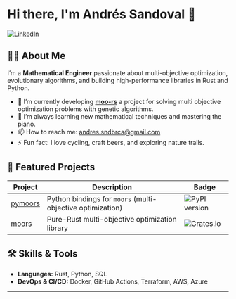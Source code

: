 # Hi there, I'm Andrés Sandoval 👋
<!-- Social links -->
[![LinkedIn](https://img.shields.io/badge/LinkedIn-%230077B5.svg?style=flat-square&logo=linkedin&logoColor=white)](https://www.linkedin.com/in/asandovalabarca/)

## 👨‍💻 About Me

I’m a **Mathematical Engineer** passionate about multi-objective optimization, evolutionary algorithms, and building high-performance libraries in Rust and Python.

- 🔭 I’m currently developing **[moo-rs](https://github.com/andresliszt/moo-rs/)** a project for solving multi objective optimization problems with genetic algorithms.
- 🌱 I’m always learning new mathematical techniques and mastering the piano.
- 📫 How to reach me: [andres.sndbrca@gmail.com](mailto:andres.sndbrca@gmail.com)
- ⚡ Fun fact: I love cycling, craft beers, and exploring nature trails.

## 🚀 Featured Projects

| Project | Description | Badge |
| ------- | ----------- | ----- |
| [pymoors](https://github.com/andresliszt/moo-rs/pymoors) | Python bindings for `moors` (multi-objective optimization) | ![PyPI version](https://img.shields.io/pypi/v/pymoors?style=flat-square) |
| [moors](https://github.com/andresliszt/moo-rs/moors) | Pure-Rust multi-objective optimization library | ![Crates.io](https://img.shields.io/crates/v/moors?style=flat-square) |


## 🛠️ Skills & Tools

- **Languages:** Rust, Python, SQL
- **DevOps & CI/CD:** Docker, GitHub Actions, Terraform, AWS, Azure

---

<!--
**andresliszt/andresliszt** is a ✨ _special_ ✨ repository because its `README.md` appears on your GitHub profile.
-->
